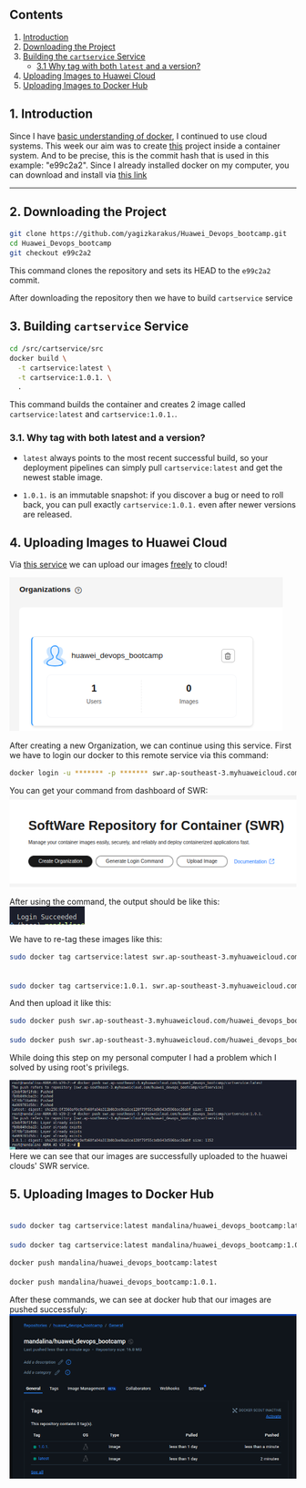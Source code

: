 ## Contents

1. [Introduction](#1introduction)  
2. [Downloading the Project](#2-downloading-the-project)  
3. [Building the `cartservice` Service](#3-building-cartservice-service)  
   - [3.1 Why tag with both `latest` and a version?](#31-why-tag-with-both-latest-and-a-version)  
4. [Uploading Images to Huawei Cloud](#4-uploading-images-to-huawei-cloud)  
5. [Uploading Images to Docker Hub](#5-uploading-images-to-docker-hub)  


## 1. Introduction
Since I have [basic understanding of docker](https://www.udemy.com/certificate/UC-e0dd41d1-fc28-4532-acd3-c195729728d5/), I continued to use cloud systems.
This week our aim was to create [this](https://github.com/yagizkarakus/Huawei_Devops_bootcamp) project inside a container system. And to be precise, this is the commit hash that is used in this example: "e99c2a2". Since I already installed docker on my computer, you can download and install via [this link](https://docs.docker.com/engine/install/)

---

## 2. Downloading the Project

```bash
git clone https://github.com/yagizkarakus/Huawei_Devops_bootcamp.git
cd Huawei_Devops_bootcamp
git checkout e99c2a2
```

This command clones the repository and sets its HEAD to the `e99c2a2` commit.

After downloading the repository then we have to build `cartservice` service 

## 3. Building `cartservice` Service

```bash 
cd /src/cartservice/src
docker build \
  -t cartservice:latest \
  -t cartservice:1.0.1. \
  .
```

This command builds the container and creates 2 image called `cartservice:latest` and `cartservice:1.0.1.`.

### 3.1. Why tag with both latest and a version?


- `latest` always points to the most recent successful build, so your deployment pipelines can simply pull `cartservice:latest` and get the newest stable image.

- `1.0.1.` is an immutable snapshot: if you discover a bug or need to roll back, you can pull exactly `cartservice:1.0.1.` even after newer versions are released.

## 4. Uploading Images to Huawei Cloud

Via [this service](https://www.huaweicloud.com/intl/en-us/product/swr.html) we can upload our images [freely](http://activity.huaweicloud.com/intl/en-us/free_packages/index.htmlwer) to cloud!

![alt text](image.png)

After creating a new Organization, we can continue using this service. First we have to login our docker to this remote service via this command: 

```bash
docker login -u ******* -p ******* swr.ap-southeast-3.myhuaweicloud.com
```

You can get your command from dashboard of SWR:  
![alt text](image-1.png)

After using the command, the output should be like this:  
![alt text](image-2.png)

We have to re-tag these images like this:
```bash
sudo docker tag cartservice:latest swr.ap-southeast-3.myhuaweicloud.com/huawei_devops_bootcamp/cartservice:latest


sudo docker tag cartservice:1.0.1. swr.ap-southeast-3.myhuaweicloud.com/huawei_devops_bootcamp/cartservice:1.0.1.
```

And then upload it like this:
```bash
sudo docker push swr.ap-southeast-3.myhuaweicloud.com/huawei_devops_bootcamp/cartservice:latest

sudo docker push swr.ap-southeast-3.myhuaweicloud.com/huawei_devops_bootcamp/cartservice:1.0.1.
```
While doing this step on my personal computer I had a problem which I solved by using root's privilegs.

![alt text](image-3.png)
Here we can see that our images are successfully uploaded to the huawei clouds' SWR service. 

## 5. Uploading Images to Docker Hub

```bash

sudo docker tag cartservice:latest mandalina/huawei_devops_bootcamp:latest

sudo docker tag cartservice:latest mandalina/huawei_devops_bootcamp:1.0.1.
```

```bash
docker push mandalina/huawei_devops_bootcamp:latest

docker push mandalina/huawei_devops_bootcamp:1.0.1.
```

After these commands, we can see at docker hub that our images are pushed successfuly:
![alt text](image-4.png)
